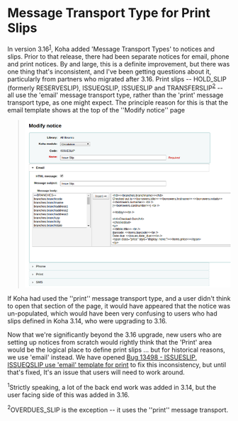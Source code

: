 # Message Transport Type for Print Slips

In version 3.16<sup>[1](#myfootnote1)</sup>, Koha added 'Message Transport Types' to notices and slips. Prior to that release, there had been separate notices for email, phone and print notices. By and large, this is a definite improvement, but there was one thing that's inconsistent, and I've been getting questions about it, particularly from partners who migrated after 3.16. Print slips -- HOLD\_SLIP (formerly RESERVESLIP), ISSUEQSLIP, ISSUESLIP and TRANSFERSLIP<sup>[2](#myfootnote2)</sup> -- all use the 'email' message transport type, rather than the 'print' message transport type, as one might expect. The principle reason for this is that the email template shows at the top of the ''Modify notice'' page

> !['Email' shows first on 'Modify notice' page.](images/modify_notice.png)

If Koha had used the ''print'' message transport type, and a user didn't think to open that section of the page, it would have appeared that the notice was un-populated, which would have been very confusing to users who had slips defined in Koha 3.14, who were upgrading to 3.16.

Now that we're significantly beyond the 3.16 upgrade, new users who are setting up notices from scratch would rightly think that the 'Print' area would be the logical place to define print slips ... but for historical reasons, we use 'email' instead. We have opened [Bug 13498 - ISSUESLIP, ISSUEQSLIP use 'email' template for print](https://bugs.koha-community.org/bugzilla3/show_bug.cgi?id=13498) to fix this inconsistency, but until that's fixed, It's an issue that users will need to work around.

<a name="myfootnote1"><sup>1</sup></a>Strictly speaking, a lot of the back end work was added in 3.14, but the user facing side of this was added in 3.16.

<a name="myfootnote2"><sup>2</sup></a>OVERDUES\_SLIP is the exception -- it uses the ''print'' message transport.
